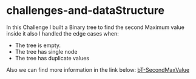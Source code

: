 # challenges-and-dataStructure
In this Challenge I built a Binary tree to find the second Maximum value inside it also I handled the edge cases when:
- The tree is empty.
- The tree has single node
- The tree has duplicate values 

Also we can find more information in the link below:
[bT-SecondMaxValue](https://github.com/OmarAmjad310/challenges-and-dataStructure/blob/Second-Max-Value-BT/Tree/BinaryTree%20-%20FindSecondMax/Images/Find-Second-Maximum-Value-in-BT.png)
